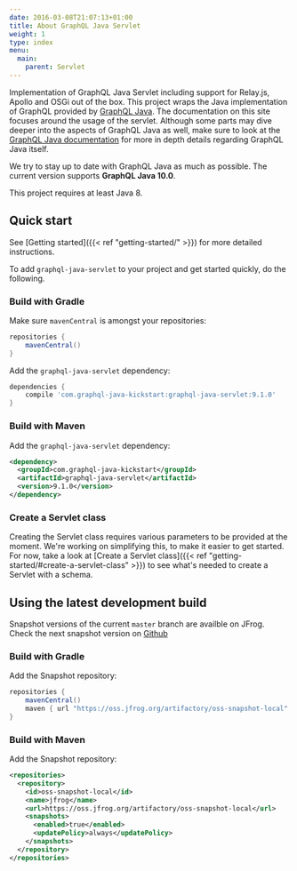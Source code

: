 ```yaml
---
date: 2016-03-08T21:07:13+01:00
title: About GraphQL Java Servlet
weight: 1
type: index
menu:
  main:
    parent: Servlet
---
```


Implementation of GraphQL Java Servlet including support for Relay.js, Apollo and OSGi out of the box.
This project wraps the Java implementation of GraphQL provided by [GraphQL Java](https://www.graphql-java.com).
The documentation on this site focuses around the usage of the servlet. Although some parts may dive deeper
into the aspects of GraphQL Java as well, make sure to look at the
[GraphQL Java documentation](https://www.graphql-java.com/documentation/latest/) for more in depth details
regarding GraphQL Java itself.

We try to stay up to date with GraphQL Java as much as possible. The current version supports **GraphQL Java 10.0**.

This project requires at least Java 8.

## Quick start

See [Getting started]({{< ref "getting-started/" >}}) for more detailed instructions.

To add `graphql-java-servlet` to your project and get started quickly, do the following.

### Build with Gradle

Make sure `mavenCentral` is amongst your repositories:
```gradle
repositories {
    mavenCentral()
}
```

Add the `graphql-java-servlet` dependency:
```gradle
dependencies {
    compile 'com.graphql-java-kickstart:graphql-java-servlet:9.1.0'
}
```

### Build with Maven

Add the `graphql-java-servlet` dependency:
```xml
<dependency>
  <groupId>com.graphql-java-kickstart</groupId>
  <artifactId>graphql-java-servlet</artifactId>
  <version>9.1.0</version>
</dependency>
```

### Create a Servlet class

Creating the Servlet class requires various parameters to be provided at the moment. We're working on simplifying
this, to make it easier to get started. For now, take a look at [Create a Servlet class]({{< ref "getting-started/#create-a-servlet-class" >}})
to see what's needed to create a Servlet with a schema.

## Using the latest development build

Snapshot versions of the current `master` branch are availble on JFrog. Check the next snapshot version on
[Github](https://github.com/graphql-java-kickstart/graphql-java-servlet/blob/master/gradle.properties)

### Build with Gradle

Add the Snapshot repository:
```gradle
repositories {
    mavenCentral()
    maven { url "https://oss.jfrog.org/artifactory/oss-snapshot-local" }
}
```

### Build with Maven

Add the Snapshot repository:
```xml
<repositories>
  <repository>
    <id>oss-snapshot-local</id>
    <name>jfrog</name>
    <url>https://oss.jfrog.org/artifactory/oss-snapshot-local</url>
    <snapshots>
      <enabled>true</enabled>
      <updatePolicy>always</updatePolicy>
    </snapshots>
  </repository>
</repositories>
```
